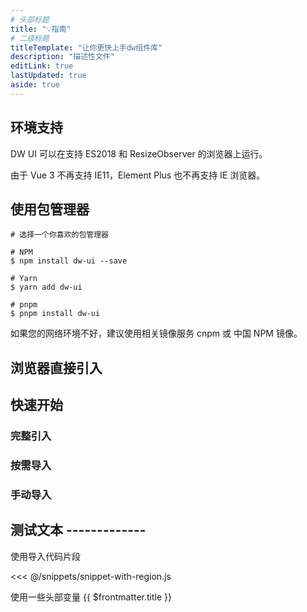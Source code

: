 ```yaml
---
# 头部标题
title: "💡指南"
# 二级标题
titleTemplate: "让你更快上手dw组件库"
description: "描述性文件"
editLink: true
lastUpdated: true
aside: true
---
```


## 环境支持

DW UI 可以在支持 ES2018 和 ResizeObserver 的浏览器上运行。

由于 Vue 3 不再支持 IE11，Element Plus 也不再支持 IE 浏览器。

## 使用包管理器

```shell
# 选择一个你喜欢的包管理器

# NPM
$ npm install dw-ui --save

# Yarn
$ yarn add dw-ui

# pnpm
$ pnpm install dw-ui
```
如果您的网络环境不好，建议使用相关镜像服务 cnpm 或 中国 NPM 镜像。

## 浏览器直接引入

## 快速开始

### 完整引入

### 按需导入

### 手动导入




## 测试文本 -------------

使用导入代码片段

<<< @/snippets/snippet-with-region.js

使用一些头部变量 {{ $frontmatter.title }}

